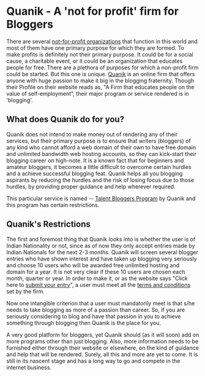 # Quanik - A 'not for profit' firm for Bloggers

There are several <a href="http://en.wikipedia.org/wiki/Nonprofit_organization">not-for-profit organizations</a> that function in this world and most of them have one primary purpose for which they are formed. To make profits is definitely not their primary purpose. It could be for a social cause, a charitable event, or it could be an organization that educates people for free. There are a plethora of purposes for which a non-profit firm could be started. But this one is unique. <a href="http://www.quanik.com/">Quanik</a> is an online firm that offers anyone with huge passion to make it big in the blogging fraternity. Though their Profile on their website reads as, "A Firm that educates people on the value of self-employment", their major program or service rendered is in 'blogging'.

## What does Quanik do for you?

Quanik does not intend to make money out of rendering any of their services, but their primary purpose is to ensure that writers (bloggers) of any kind who cannot afford a web domain of their own to have free domain and unlimited bandwidth web hosting accounts, so they can kick-start their blogging career on high-note. It is a known fact that for beginners and amateur bloggers, it becomes a little difficult to overcome certain hurdles and a achieve successful blogging feat. Quanik helps all you blogging aspirants by reducing the hurdles and the risk of losing focus due to those hurdles, by providing proper guidance and help wherever required.

This particular service is named -- <a href="http://www.quanik.com/projects.html">Talent Bloggers Program</a> by Quanik and this program has certain restrictions. 

## Quanik's Restrictions

The first and foremost thing that Quanik looks into is whether the user is of Indian Nationality or not, since as of now they only accept entries made by Indian Nationals for the next 2-3 months. Quanik will screen several blogger entries who have shown interest and have taken up blogging very seriously and choose 10 users who will be awarded free unlimited hosting and domain for a year. It is not very clear if these 10 users are chosen each month, quarter or year. In order to make it, or as the website says "Click here to <a href="http://www.quanik.com/talentbloggers.html">submit your entry</a>", a user must meet all the <a href="http://www.famousbloggers.net/quanik-blogging.html">terms and conditions</a> set by the firm. 

Now one intangible criterion that a user must mandatorily meet is that s/he needs to take blogging as more of a passion than career. So, if you are seriously considering to blog and have that passion in you to achieve something through blogging then Quanik is the place for you.

A very good platform for bloggers, yet Quanik should (as it will soon) add on more programs other than just blogging. Also, more information needs to be furnished either through their website or elsewhere, on the kind of guidance and help that will be rendered. Surely, all this and more are yet to come. It is still in its nascent stage and has a long way to go and compete in the internet business.
